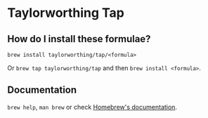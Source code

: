 # Taylorworthing Tap

## How do I install these formulae?

`brew install taylorworthing/tap/<formula>`

Or `brew tap taylorworthing/tap` and then `brew install <formula>`.

## Documentation

`brew help`, `man brew` or check [Homebrew's documentation](https://docs.brew.sh).
